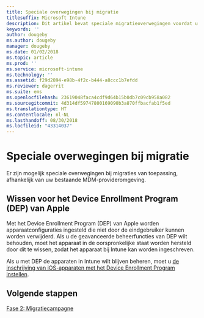 ```yaml
---
title: Speciale overwegingen bij migratie
titlesuffix: Microsoft Intune
description: Dit artikel bevat speciale migratieoverwegingen voordat u een Microsoft Intune-migratiecampagne start.
keywords: ''
author: dougeby
ms.author: dougeby
manager: dougeby
ms.date: 01/02/2018
ms.topic: article
ms.prod: ''
ms.service: microsoft-intune
ms.technology: ''
ms.assetid: f29d2894-e98b-4f2c-b444-a8ccc1b7efdd
ms.reviewer: dagerrit
ms.suite: ems
ms.openlocfilehash: 23619048faca4cdf9d64b15b0db7c09cb958a082
ms.sourcegitcommit: 4d314df59747800169090b3a870ffbacfab1f5ed
ms.translationtype: HT
ms.contentlocale: nl-NL
ms.lasthandoff: 08/30/2018
ms.locfileid: "43314037"
---
```

# <a name="special-migration-considerations"></a>Speciale overwegingen bij migratie

Er zijn mogelijk speciale overwegingen bij migraties van toepassing, afhankelijk van uw bestaande MDM-provideromgeving.

## <a name="wipe-for-apples-device-enrollment-program-dep"></a>Wissen voor het Device Enrollment Program (DEP) van Apple

Met het Device Enrollment Program (DEP) van Apple worden apparaatconfiguraties ingesteld die niet door de eindgebruiker kunnen worden verwijderd. Als u de geavanceerde beheerfuncties van DEP wilt behouden, moet het apparaat in de oorspronkelijke staat worden hersteld door dit te wissen, zodat het apparaat bij Intune kan worden ingeschreven.

Als u met DEP de apparaten in Intune wilt blijven beheren, moet u [de inschrijving van iOS-apparaten met het Device Enrollment Program instellen](device-enrollment-program-enroll-ios.md).


## <a name="next-steps"></a>Volgende stappen

[Fase 2: Migratiecampagne](migration-guide-campaign.md)
